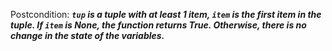 Postcondition: ***`tup` is a tuple with at least 1 item, `item` is the first item in the tuple. If `item` is None, the function returns True. Otherwise, there is no change in the state of the variables.***